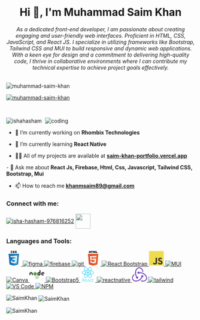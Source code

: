 <h1 align="center">Hi 👋, I'm Muhammad Saim Khan</h1>
<h6 align="center">As a dedicated front-end developer, I am passionate about creating engaging and user-friendly web interfaces. Proficient in HTML, CSS, JavaScript, and React JS. I specialize in utilizing frameworks like Bootstrap, Tailwind CSS and MUI to build responsive and dynamic web applications. With a keen eye for design and a commitment to delivering high-quality code, I thrive in collaborative environments where I can contribute my technical expertise to achieve project goals effectively.</h3>
<p align="left"> <img src="https://komarev.com/ghpvc/?username=muhammad-saim-khan&label=Profile%20views&color=0e75b6&style=flat" alt="muhammad-saim-khan" /> </p>

<p align="left"> <a href="https://github.com/ryo-ma/github-profile-trophy"><img src="https://github-profile-trophy.vercel.app/?username=muhammad-saim-khan" alt="muhammad-saim-khan" /></a> </p>

<p align="left"> <a href="https://twitter.com/" target="blank"><img src="https://img.shields.io/twitter/follow/?logo=twitter&style=for-the-badge" alt="" /></a> </p>

<img align="right" width="400"  src="https://img.freepik.com/free-vector/programming-concept-illustration_114360-1351.jpg" alt="coding">

<p align="left"> <img src="https://komarev.com/ghpvc/?username=ishahasham&label=Profile%20views&color=0e75b6&style=flat" alt="ishahasham" /> </p>

- 🔭 I’m currently working on <b>Rhombix Technologies</b>

- 🌱 I’m currently learning **React Native**

- 👨‍💻 All of my projects are available at <a href="https://saim-khan-portfolio.vercel.app/" target="blank"><b>saim-khan-portfolio.vercel.app</b>
<a/>
- 💬 Ask me about <b>React Js, Firebase, Html, Css, Javascript, Tailwind CSS, Bootstrap, Mui</b>

- 📫 How to reach me **khanmsaim89@gmail.com**

<h3 align="left">Connect with me:</h3>
<p align="left">
<a href="https://www.facebook.com/profile.php?id=61554894977389" target="blank"><img align="center"  src="https://www.logo.wine/a/logo/Facebook/Facebook-f_Logo-Blue-Logo.wine.svg" alt="isha-hasham-976816252" height="40" width="40" /></a>
  <a href="https://www.instagram.com/saimkhan_developer/" target="blank"><img align="center"  src="https://www.logo.wine/a/logo/Instagram/Instagram-Logo.wine.svg" height="40" width="40" /></a>
</p>

<h3 align="left">Languages and Tools:</h3>
<p align="left">  <a href="https://www.w3schools.com/css/" target="_blank" rel="noreferrer"> <img src="https://raw.githubusercontent.com/devicons/devicon/master/icons/css3/css3-original-wordmark.svg" alt="css3" width="40" height="40"/> </a> <a href="https://www.figma.com/" target="_blank" rel="noreferrer"> <img src="https://www.vectorlogo.zone/logos/figma/figma-icon.svg" alt="figma" width="40" height="40"/> </a> <a href="https://firebase.google.com/" target="_blank" rel="noreferrer"> <img src="https://www.vectorlogo.zone/logos/firebase/firebase-icon.svg" alt="firebase" width="40" height="40"/> </a> <a href="https://git-scm.com/" target="_blank" rel="noreferrer"> <img src="https://www.vectorlogo.zone/logos/git-scm/git-scm-icon.svg" alt="git" width="40" height="40"/> </a> <a href="https://www.w3.org/html/" target="_blank" rel="noreferrer"> <img src="https://raw.githubusercontent.com/devicons/devicon/master/icons/html5/html5-original-wordmark.svg" alt="html5" width="40" height="40"/> </a> <a href="https://react-bootstrap.netlify.app/" target="_blank" rel="noreferrer"> <img src="https://react-bootstrap.netlify.app/img/logo.svg" alt="React Bootstrap" width="40" height="40"/> </a> <a href="https://developer.mozilla.org/en-US/docs/Web/JavaScript" target="_blank" rel="noreferrer"> <img src="https://raw.githubusercontent.com/devicons/devicon/master/icons/javascript/javascript-original.svg" alt="javascript" width="40" height="40"/> </a> <a href="https://mui.com/" target="_blank" rel="noreferrer"> <img src="https://mui.com/static/logo.png" alt="MUI" width="40" height="40"/> </a> <a href="https://www.canva.com/" target="_blank" rel="noreferrer"> <img src="https://upload.wikimedia.org/wikipedia/commons/thumb/0/08/Canva_icon_2021.svg/2048px-Canva_icon_2021.svg.png" alt="Canva" width="40" height="40"/> </a> <a href="https://nodejs.org" target="_blank" rel="noreferrer"> <img src="https://raw.githubusercontent.com/devicons/devicon/master/icons/nodejs/nodejs-original-wordmark.svg" alt="nodejs" width="40" height="40"/> </a> <a href="https://getbootstrap.com/" target="_blank" rel="noreferrer"> <img src="https://getbootstrap.com/docs/5.3/assets/brand/bootstrap-logo-shadow.png" alt="Bootstrap5" width="40" height="40"/> </a> <a href="https://reactjs.org/" target="_blank" rel="noreferrer"> <img src="https://raw.githubusercontent.com/devicons/devicon/master/icons/react/react-original-wordmark.svg" alt="react" width="40" height="40"/> </a> <a href="https://reactnative.dev/" target="_blank" rel="noreferrer"> <img src="https://reactnative.dev/img/header_logo.svg" alt="reactnative" width="40" height="40"/> </a> <a href="https://redux.js.org" target="_blank" rel="noreferrer"> <img src="https://raw.githubusercontent.com/devicons/devicon/master/icons/redux/redux-original.svg" alt="redux" width="40" height="40"/> </a> <a href="https://tailwindcss.com/" target="_blank" rel="noreferrer"> <img src="https://www.vectorlogo.zone/logos/tailwindcss/tailwindcss-icon.svg" alt="tailwind" width="40" height="40"/> </a> <a href="https://code.visualstudio.com/" target="_blank" rel="noreferrer"> <img src="https://upload.wikimedia.org/wikipedia/commons/thumb/9/9a/Visual_Studio_Code_1.35_icon.svg/512px-Visual_Studio_Code_1.35_icon.svg.png?20210804221519" alt="VS Code" width="40" height="40"/> </a>
<a href="https://www.npmjs.com/" target="_blank" rel="noreferrer"> <img src="https://www.cdnlogo.com/logos/n/17/npm-2.svg" alt="NPM" width="40" height="40"/> </a></p>

<p><img align="left" src="https://github-readme-stats.vercel.app/api/top-langs?username=muhammad-saim-khan&show_icons=true&locale=en&layout=compact" alt="SaimKhan" /></p>

<p>&nbsp;<img align="center" src="https://github-readme-stats.vercel.app/api?username=muhammad-saim-khan&show_icons=true&locale=en" alt="SaimKhan" /></p>

<p><img align="center" src="https://github-readme-streak-stats.herokuapp.com/?user=muhammad-saim-khan&" alt="SaimKhan" /></p>
